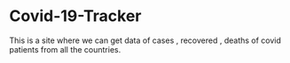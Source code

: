 # Covid-19-Tracker
This is a site where we can get data of cases , recovered , deaths of covid patients from all the countries.
